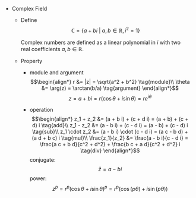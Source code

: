 * Complex Field
  - Define
    $$\mathbb C = \{a + b i \ |\ a, b \in \mathbb R ,i^2  = 1\}\tag{complex field}$$  

    Complex numbers are defined as a linear polynomial in $i$ with two real coefficients $a, b \in \mathbb R$.

  - Property
    - module and argument
      $$\begin{align*}
        r &= |z| = \sqrt{a^2 + b^2}  \tag{module}\\
        \theta &= \arg(z) = \arctan(b/a)  \tag{argument}
      \end{align*}$$
      $$z = a + b i = r (\cos \theta + i \sin \theta) = r e^{i \theta}$$

    - operation
      $$\begin{align*}
      z_1 + z_2 &= (a + b i) + (c + d i) = (a + b) + (c + d) i  \tag{add}\\
      z_1 - z_2 &= (a - b i) + (c - d i) = (a - b) + (c - d) i  \tag{sub}\\
      z_1 \cdot z_2 &= (a - b i) \cdot (c - d i) = (a c - b d) + (a d + b c) i  \tag{mul}\\
      \frac{z_1}{z_2} &= \frac{a - b i}{c - d i} = \frac{a c + b d}{c^2 + d^2} + \frac{b c + a d}{c^2 + d^2} i  \tag{div}
      \end{align*}$$
      conjugate: 
      $$\bar z = a - b i  \tag{conjugate}$$
      power: 
      $$z^p = r^p (\cos θ + i \sin θ)^p = r^p (\cos (p θ) + i \sin(p θ))  \tag{De Moiver's theorem}$$
        